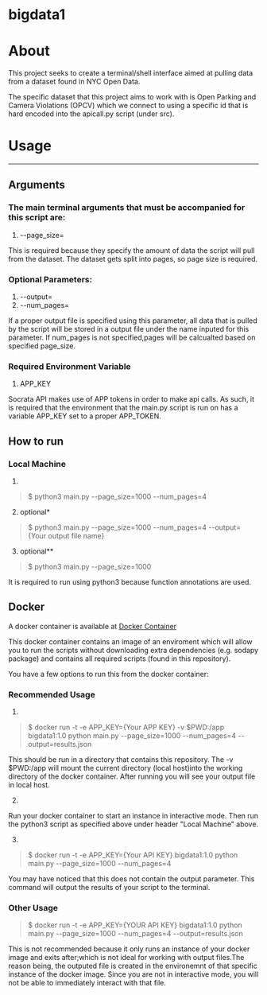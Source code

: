# bigdata1 

# About
This project seeks to create a terminal/shell interface aimed at pulling data from a dataset found in NYC Open Data.

The specific dataset that this project aims to work with is Open Parking and Camera Violations (OPCV) which we connect to using
a specific id that is hard encoded into the apicall.py script (under src).

# Usage
--------------------------------------------------------------------------------------------------------------------------
## Arguments
### The main terminal arguments that must be accompanied for this script are:
1. --page_size=

This is required because they specify the amount of data the script will pull from the dataset.
The dataset gets split into pages, so page size is required.

### Optional Parameters:
1. --output=
2. --num_pages=

If a proper output file is specified using this parameter, all data that is pulled by the script will be stored
in a output file under the name inputed for this parameter. 
If num_pages is not specified,pages will be calcualted based on specified page_size.

### Required Environment Variable
1. APP_KEY

Socrata API makes use of APP tokens in order to make api calls. As such, it is required that the environment that the 
main.py script is run on has a variable APP_KEY set to a proper APP_TOKEN. 

## How to run
### Local Machine
1. 
> $ python3 main.py --page_size=1000 --num_pages=4 
2. optional*
>$ python3 main.py --page_size=1000 --num_pages=4 --output={Your output file name}
3. optional**
>$ python3 main.py --page_size=1000 

It is required to run using python3 because function annotations are used. 

## Docker 
A docker container is available at [Docker Container](https://hub.docker.com/r/tbenthomas/bigdata1)

This docker container contains an image of an enviroment which will allow you to run the scripts without downloading extra
dependencies (e.g. sodapy package) and contains all required scripts (found in this repository).

You have a few options to run this from the docker container:

### Recommended Usage
1.
> $ docker run -t -e APP_KEY={Your APP KEY} -v $PWD:/app bigdata1:1.0 python main.py --page_size=1000 --num_pages=4 --output=results.json

This should be run in a directory that contains this repository. The -v $PWD:/app will mount the current directory (local host)into the working directory of the docker container. After running you will see your output file in local host. 

2. 
Run your docker container to start an instance in interactive mode.
Then run the python3 script as specified above under header "Local Machine" above.

3.
> $ docker run -t -e APP_KEY={Your API KEY} bigdata1:1.0 python main.py --page_size=1000 --num_pages=4 

You may have noticed that this does not contain the output parameter. This command will output the results of your script
to the terminal. 

### Other Usage
> $ docker run -t -e APP_KEY={YOUR API KEY} bigdata1:1.0 python main.py --page_size=1000 --num_pages=4 --output=results.json

This is not recommended because it only runs an instance of your docker image and exits after;which is not ideal for working with output files.The reason being, the outputed file is created in the environemnt of that specific instance of the docker image. Since you are not in interactive mode, you will not be able to immediately interact with that file. 
